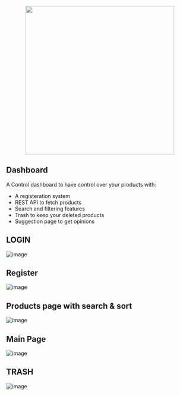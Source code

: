 <p align="center"><a href="https://laravel.com" target="_blank"><img src="https://raw.githubusercontent.com/laravel/art/master/logo-lockup/5%20SVG/2%20CMYK/1%20Full%20Color/laravel-logolockup-cmyk-red.svg" width="400"></a></p>


## Dashboard
A Control dashboard to have control over your products with:
- A registeration system 
- REST API to fetch products
- Search and filtering features
- Trash to keep your deleted products
- Suggestion page to get opinions

## LOGIN
![image](https://user-images.githubusercontent.com/62671812/172064113-840220b1-75d4-43b6-8e89-ca3de1f1014b.png)

## Register
![image](https://user-images.githubusercontent.com/62671812/172064136-802edcdf-703c-400a-a531-df5b437256e1.png)

## Products page with search & sort
![image](https://user-images.githubusercontent.com/62671812/172064010-fe989853-3867-4857-892a-f346f437f874.png)
## Main Page
![image](https://user-images.githubusercontent.com/62671812/172063950-d03df75d-6ee1-423a-bb7e-6217390b95a5.png)
## TRASH
![image](https://user-images.githubusercontent.com/62671812/172064056-9f402690-21ae-4430-8698-9ad6d9f6006f.png)

